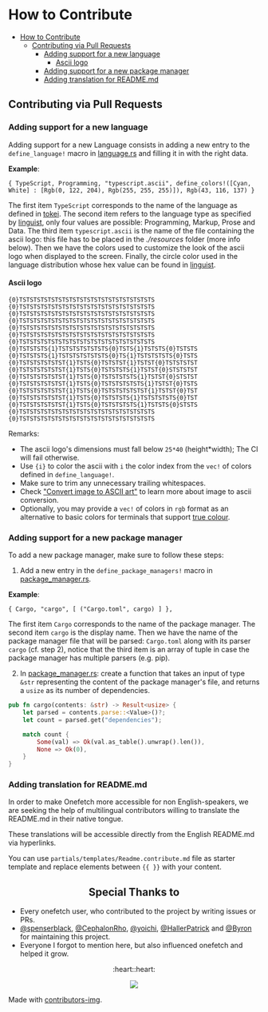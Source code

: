 # How to Contribute

- [How to Contribute](#how-to-contribute)
  - [Contributing via Pull Requests](#contributing-via-pull-requests)
    - [Adding support for a new language](#adding-support-for-a-new-language)
      - [Ascii logo](#ascii-logo)
    - [Adding support for a new package manager](#adding-support-for-a-new-package-manager)
    - [Adding translation for README.md](#adding-translation-for-readmemd)

## Contributing via Pull Requests

### Adding support for a new language

Adding support for a new Language consists in adding a new entry to the `define_language!` macro in [language.rs](src/info/langs/language.rs) and filling it in with the right data.

**Example**:

`{ TypeScript, Programming, "typescript.ascii", define_colors!([Cyan, White] : [Rgb(0, 122, 204), Rgb(255, 255, 255)]), Rgb(43, 116, 137) }`

The first item `TypeScript` corresponds to the name of the language as defined in [tokei](https://github.com/XAMPPRocky/tokei). The second item refers to the language type as specified by [linguist](https://github.com/github/linguist/blob/master/lib/linguist/languages.yml), only four values are possible: Programming, Markup, Prose and Data. The third item `typescript.ascii` is the name of the file containing the ascii logo: this file has to be placed in the _./resources_ folder (more info below). Then we have the colors used to customize the look of the ascii logo when displayed to the screen. Finally, the circle color used in the language distribution whose hex value can be found in [linguist](https://github.com/github/linguist/blob/master/lib/linguist/languages.yml).

#### Ascii logo

```text
{0}TSTSTSTSTSTSTSTSTSTSTSTSTSTSTSTSTSTSTS
{0}TSTSTSTSTSTSTSTSTSTSTSTSTSTSTSTSTSTSTS
{0}TSTSTSTSTSTSTSTSTSTSTSTSTSTSTSTSTSTSTS
{0}TSTSTSTSTSTSTSTSTSTSTSTSTSTSTSTSTSTSTS
{0}TSTSTSTSTSTSTSTSTSTSTSTSTSTSTSTSTSTSTS
{0}TSTSTSTSTSTSTSTSTSTSTSTSTSTSTSTSTSTSTS
{0}TSTSTSTSTSTSTSTSTSTSTSTSTSTSTSTSTSTSTS
{0}TSTSTSTS{1}TSTSTSTSTSTSTS{0}TSTS{1}TSTSTS{0}TSTSTS
{0}TSTSTSTS{1}TSTSTSTSTSTSTS{0}TS{1}TSTSTSTSTS{0}TSTS
{0}TSTSTSTSTSTST{1}TSTS{0}TSTSTST{1}TSTST{0}TSTSTSTST
{0}TSTSTSTSTSTST{1}TSTS{0}TSTSTSTS{1}TSTST{0}STSTSTST
{0}TSTSTSTSTSTST{1}TSTS{0}TSTSTSTSTS{1}TSTST{0}STSTST
{0}TSTSTSTSTSTST{1}TSTS{0}TSTSTSTSTSTS{1}TSTST{0}TSTS
{0}TSTSTSTSTSTST{1}TSTS{0}TSTSTSTSTSTST{1}TSTST{0}TST
{0}TSTSTSTSTSTST{1}TSTS{0}TSTSTSTS{1}TSTSTSTSTS{0}TST
{0}TSTSTSTSTSTST{1}TSTS{0}TSTSTSTSTS{1}TSTSTS{0}STSTS
{0}TSTSTSTSTSTSTSTSTSTSTSTSTSTSTSTSTSTSTS
{0}TSTSTSTSTSTSTSTSTSTSTSTSTSTSTSTSTSTSTS
```

Remarks:

- The ascii logo's dimensions must fall below `25*40` (height\*width); The CI will fail otherwise.
- Use `{i}` to color the ascii with `i` the color index from the `vec!` of colors defined in `define_language!`.
- Make sure to trim any unnecessary trailing whitespaces.
- Check ["Convert image to ASCII art"](https://github.com/o2sh/onefetch/wiki/image-to-ascii) to learn more about image to ascii conversion.
- Optionally, you may provide a `vec!` of colors in `rgb` format as an alternative to basic colors for terminals that support [true colour](https://gist.github.com/XVilka/8346728).

### Adding support for a new package manager

To add a new package manager, make sure to follow these steps:

1. Add a new entry in the `define_package_managers!` macro in [package_manager.rs](src/info/deps/package_manager.rs).

**Example**:

`{ Cargo, "cargo", [ ("Cargo.toml", cargo) ] },`

The first item `Cargo` corresponds to the name of the package manager. The second item `cargo` is the display name. Then we have the name of the package manager file that will be parsed: `Cargo.toml` along with its parser `cargo` (cf. step 2), notice that the third item is an array of tuple in case the package manager has multiple parsers (e.g. pip).

2. In [package_manager.rs](src/info/deps/package_manager.rs): create a function that takes an input of type `&str` representing the content of the package manager's file, and returns a `usize` as its number of dependencies.

```rust
pub fn cargo(contents: &str) -> Result<usize> {
    let parsed = contents.parse::<Value>()?;
    let count = parsed.get("dependencies");

    match count {
        Some(val) => Ok(val.as_table().unwrap().len()),
        None => Ok(0),
    }
}
```

### Adding translation for README.md

In order to make Onefetch more accessible for non English-speakers, we are seeking the help of multilingual contributors willing to translate the README.md in their native tongue.

These translations will be accessible directly from the English README.md via hyperlinks.

You can use `partials/templates/Readme.contribute.md` file as starter template and replace elements between `{{ }}` with your content.

<h2 align="center">Special Thanks to</h2>

- Every onefetch user, who contributed to the project by writing issues or PRs.
- [@spenserblack](https://github.com/spenserblack), [@CephalonRho](https://github.com/CephalonRho), [@yoichi](https://github.com/yoichi), [@HallerPatrick](https://github.com/HallerPatrick) and [@Byron](https://github.com/Byron) for maintaining this project.
- Everyone I forgot to mention here, but also influenced onefetch and helped it grow.

<p align="center">:heart::heart:</p>

<p align="center">
  <img src="https://contrib.rocks/image?repo=o2sh/onefetch" />
</p>

Made with [contributors-img](https://contrib.rocks).
